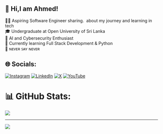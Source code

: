 ## 👋 Hi,I am Ahmed!

👨‍💻 Aspiring Software Engineer sharing.  about my journey and learning in tech<br>🎓 Undergraduate at Open University of Sri Lanka<br>🍁 AI and Cybersecurity Enthusiast<br>🌱 Currently learning Full Stack Development & Python<br>🍂 ɴᴇᴠᴇʀ ꜱᴀʏ ɴᴇᴠᴇʀ


## 🌐 Socials:
[![Instagram](https://img.shields.io/badge/Instagram-%23E4405F.svg?logo=Instagram&logoColor=white)](https://instagram.com/dexahx) [![LinkedIn](https://img.shields.io/badge/LinkedIn-%230077B5.svg?logo=linkedin&logoColor=white)](https://www.linkedin.com/in/ahmed-nazar-13744a340?utm_source=share&utm_campaign=share_via&utm_content=profile&utm_medium=android_app) [![X](https://img.shields.io/badge/X-black.svg?logo=X&logoColor=white)](https://x.com/dexahx) [![YouTube](https://img.shields.io/badge/YouTube-%23FF0000.svg?logo=YouTube&logoColor=white)](https://youtube.com/@dexahx) 
# 📊 GitHub Stats:
![](https://github-readme-stats.vercel.app/api?username=dexahx&theme=dark&hide_border=false&include_all_commits=false&count_private=false)<br/>


---
[![](https://visitcount.itsvg.in/api?id=dexahx&icon=0&color=0)](https://visitcount.itsvg.in)

<!-- Proudly created with GPRM ( https://gprm.itsvg.in ) -->
